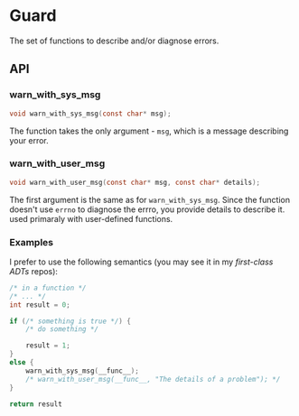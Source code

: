 # Guard

The set of functions to describe and/or diagnose errors.

## API

### warn_with_sys_msg

```C
void warn_with_sys_msg(const char* msg);
```

The function takes the only argument - `msg`, which is a message describing your error.

### warn_with_user_msg

```C
void warn_with_user_msg(const char* msg, const char* details);
```

The first argument is the same as for `warn_with_sys_msg`. Since the function doesn't use `errno` to diagnose the errro, you provide details to describe it. used primaraly with user-defined functions.

### Examples

I prefer to use the following semantics (you may see it in my *first-class ADTs* repos):

```C
/* in a function */
/* ... */
int result = 0;

if (/* something is true */) {
    /* do something */

    result = 1;
}
else {
    warn_with_sys_msg(__func__);
    /* warn_with_user_msg(__func__, "The details of a problem"); */
}

return result
```
